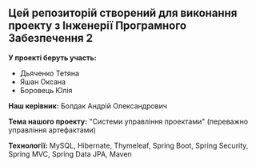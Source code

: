 ## Цей репозиторій створений для виконання проекту з Інженерії Програмного Забезпечення 2 

**У проекті беруть участь:**
- Дьяченко Тетяна
- Яшан Оксана
- Боровець Юлія

**Наш керівник:** Болдак Андрій Олександрович

**Тема нашого проекту:** "Системи управління проектами" (переважно управління артефактами)

**Технології:** MySQL, Hibernate, Thymeleaf, Spring Boot, Spring Security, Spring MVC, Spring Data JPA, Maven
